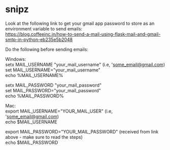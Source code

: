 # snipz

Look at the following link to get your gmail app password to store as an environment variable to send emails: <br/>
https://blog.coffeeinc.in/how-to-send-a-mail-using-flask-mail-and-gmail-smtp-in-python-eb235e5b2048 <br/>


Do the following before sending emails: <br/>

Windows: <br/>
setx MAIL_USERNAME "your_mail_username" (i.e, 'some_email@gmail.com) <br/>
set MAIL_USERNAME="your_mail_username" <br/>
echo %MAIL_USERNAME% <br/>

setx MAIL_PASSWORD "your_mail_password" <br/>
set MAIL_PASSWORD="your_mail_password" <br/>
echo %MAIL_PASSWORD% <br/>

Mac: <br/>
export MAIL_USERNAME="YOUR_MAIL_USER" (i.e, 'some_email@gmail.com) <br/>
echo $MAIL_USERNAME <br/>

export MAIL_PASSWORD="YOUR_MAIL_PASSWORD" (received from link above - make sure to read the steps) <br/>
echo $MAIL_PASSWORD <br/>